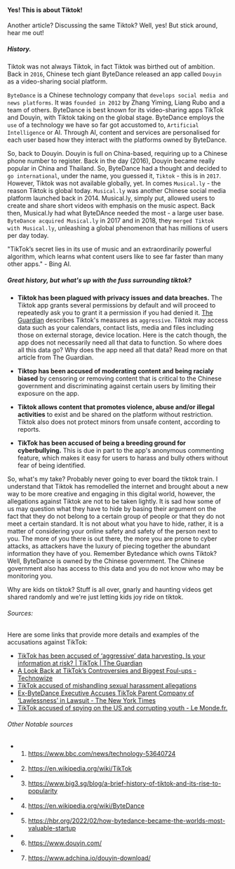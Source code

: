 #### Yes! This is about Tiktok!

Another article? Discussing the same Tiktok? Well, yes! But stick around, hear me out!

##### History.
Tiktok was not always Tiktok, in fact Tiktok was birthed out of ambition. Back in `2016`, Chinese tech giant ByteDance released an app called `Douyin` as a video-sharing social platform. 


`ByteDance` is a Chinese technology company that `develops social media and news platforms`. It was `founded in 2012` by Zhang Yiming, Liang Rubo and a team of others. ByteDance is best known for its video-sharing apps TikTok and Douyin, with Tiktok taking on the global stage. ByteDance employs the `use` of a technology we have so far got accustomed to, `Artificial Intelligence` or AI. Through AI, content and services are personalised for each user based how they interact with the platforms owned by ByteDance. 


So, back to Douyin. Douyin is full on China-based, requiring up to a Chinese phone number to register. Back in the day (2016), Douyin became really popular in China and Thailand. So, ByteDance had a thought and decided to `go international`, under the name, you guessed it, `Tiktok` - this is in  `2017`. However, Tiktok was not available globally, yet. In comes `Musical.ly` - the reason Tiktok is global today. `Musical.ly` was another Chinese social media platform launched back in 2014. Musical.ly, simply put, allowed users to create and share short videos with emphasis on the music aspect. Back then, Musical.ly had what ByteDAnce needed the most -  a large user base. `ByteDance acquired Musical.ly` in 2017 and in 2018, they `merged Tiktok with Musical.ly`, unleashing a global phenomenon that has millions of users per day today.


"TikTok’s secret lies in its use of music and an extraordinarily powerful algorithm, which learns what content users like to see far faster than many other apps." - Bing AI.

##### Great history, but what's up with the fuss surrounding tiktok?

- **Tiktok has been plagued with privacy issues and data breaches.** The Tiktok app grants several permissions by default and will proceed to repeatedly ask you to grant it a permission if you had denied it. [The Guardian](https://www.theguardian.com/technology/2022/jul/19/tiktok-has-been-accused-of-aggressive-data-harvesting-is-your-information-at-risk) describes Tiktok's measures as `aggressive`. Tiktok may access data such as your calendars, contact lists, media and files including those on external storage, device location. Here is the catch though, the app does not necessarily need all that data to function. So where does all this data go? Why does the app need all that data? Read more on that article from The Guardian.

- **Tiktop has been accused of moderating content and being racialy biased** by censoring or removing content that is critical to the Chinese government and discriminating against certain users by limiting their exposure on the app.
  
- **Tiktok allows content that promotes violence, abuse and/or illegal activities** to exist and be shared on the platform without restriction. Tiktok also does not protect minors from unsafe content, according to reports.

- **TikTok has been accused of being a breeding ground for cyberbullying.** This is due in part to the app's anonymous commenting feature, which makes it easy for users to harass and bully others without fear of being identified.


So, what's my take? Probably never going to ever board the tiktok train. I understand that Tiktok has remodelled the internet and brought about a new way to be more creative and engaging in this digital world, however, the allegations against Tiktok are not to be taken lightly. It is sad how some of us may question what they have to hide by basing their argument on the fact that they do not belong to a certain group of people or that they do not meet a certain standard. It is not about what you have to hide, rather, it is a matter of considering your online safety and safety of the person next to you. The more of you there is out there, the more you are prone to cyber attacks, as attackers have the luxury of piecing together the abundant information they have of you. Remember Bytedance which owns Tiktok? Well, ByteDance is owned by the Chinese government. The Chinese government also has access to this data and you do not know who may be monitoring you.

Why are kids on tiktok? Stuff is all over, gnarly and haunting videos get shared randomly and we're just letting kids joy ride on tiktok.

###### Sources:
Here are some links that provide more details and examples of the accusations against TikTok:

- [TikTok has been accused of ‘aggressive’ data harvesting. Is your information at risk? | TikTok | The Guardian](https://www.theguardian.com/technology/2022/jul/19/tiktok-has-been-accused-of-aggressive-data-harvesting-is-your-information-at-risk)
- [A Look Back at TikTok’s Controversies and Biggest Foul-ups - Technowize](https://www.technowize.com/a-look-back-at-tiktok-controversies-and-biggest-foul-ups/)
- [TikTok accused of mishandling sexual harassment allegations](https://www.ft.com/content/6d43008e-055d-46c1-a845-f7bdee8669f4)
- [Ex-ByteDance Executive Accuses TikTok Parent Company of ‘Lawlessness’ in Lawsuit - The New York Times](https://www.nytimes.com/2023/05/12/technology/tiktok-bytedance-lawsuit-china.html)
- [TikTok accused of spying on the US and corrupting youth - Le Monde.fr.](https://www.lemonde.fr/en/culture/article/2023/01/22/tiktok-accused-of-spying-on-the-us-and-corrupting-youth_6012610_30.html)

###### Other Notable sources

- 1) https://www.bbc.com/news/technology-53640724
- 2) https://en.wikipedia.org/wiki/TikTok
- 3) https://www.big3.sg/blog/a-brief-history-of-tiktok-and-its-rise-to-popularity
- 4) https://en.wikipedia.org/wiki/ByteDance
- 5) https://hbr.org/2022/02/how-bytedance-became-the-worlds-most-valuable-startup
- 6) https://www.douyin.com/
- 7) https://www.adchina.io/douyin-download/